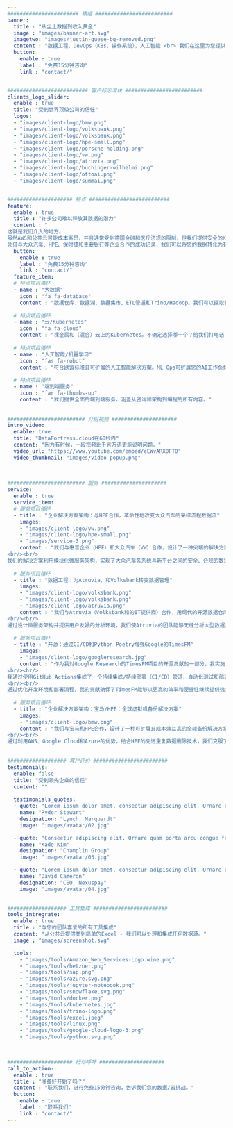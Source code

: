 ```yaml
---
####################### 横幅 #########################
banner:
  title : "从尘土数据到收入黄金"
  image : "images/banner-art.svg"
  imagetwo: "images/justin-guese-bg-removed.png"
  content : "数据工程，DevOps（K8s，操作系统），人工智能 <br> 我们在这里为您提供帮助"
  button:
    enable : true
    label : "免费15分钟咨询"
    link : "contact/"


########################## 客户标志滑块 #########################
clients_logo_slider:
  enable : true
  title: "受到世界顶级公司的信任"
  logos:
  - "images/client-logo/bmw.png"
  - "images/client-logo/volksbank.png"
  - "images/client-logo/volksbank.png"
  - "images/client-logo/hpe-small.png"
  - "images/client-logo/porsche-holding.png"
  - "images/client-logo/vw.png"
  - "images/client-logo/atruvia.png"
  - "images/client-logo/buchinger-wilhelmi.png"
  - "images/client-logo/ottoai.png"
  - "images/client-logo/summai.png"


##################### 特点 ##########################
feature:
  enable : true
  title : "许多公司难以释放其数据的潜力"
  content : "
这就是我们介入的地方。
虽然AWS和公共云可能成本高昂，并且通常受到德国金融和医疗法规的限制，但我们提供安全的Kubernetes托管解决方案。
凭借与大众汽车、HPE、保时捷和主要银行等企业合作的成功记录，我们可以将您的数据转化为有价值的收入。"
  button:
    enable : true
    label : "免费15分钟咨询"
    link : "contact/"
  feature_item:
  # 特点项目循环
  - name : "大数据"
    icon : "fa fa-database"
    content : "数据仓库、数据湖、数据集市、ETL管道和Trino/Hadoop。我们可以摄取和处理任何数据！"
    
  # 特点项目循环
  - name : "云/Kubernetes"
    icon : "fa fa-cloud"
    content : "裸金属和（混合）云上的Kubernetes。不确定选择哪一个？给我们打电话！"
    
  # 特点项目循环
  - name : "人工智能/机器学习"
    icon : "fas fa-robot"
    content : "符合欧盟标准且可扩展的人工智能解决方案。ML Ops可扩展您的AI工作负载。"
    
  # 特点项目循环
  - name : "端到端服务"
    icon : "far fa-thumbs-up"
    content : "我们提供全面的端到端服务，涵盖从咨询和架构到编程的所有内容。"
      
      
######################### 介绍视频 #####################
intro_video:
  enable: true
  title: "DataFortress.cloud在60秒内"
  content: "因为有时候，一段视频比千言万语更能说明问题。"
  video_url: "https://www.youtube.com/embed/eEWvARX0FT0"
  video_thumbnail: "images/video-popup.png"

      
      
######################### 服务 #####################
service:
  enable : true
  service_item:
  # 服务项目循环
  - title : "企业解决方案架构：与HPE合作，革命性地改变大众汽车的采样流程数据流"
    images:
    - "images/client-logo/vw.png"
    - "images/client-logo/hpe-small.png"
    - "images/service-3.png"
    content : "我们与惠普企业（HPE）和大众汽车（VW）合作，设计了一种尖端的解决方案架构，彻底改变了大众汽车的企业材料采样流程。通过将SaaS平台集成到大众汽车复杂的系统架构中，我们显著提高了新车型的上市速度，同时简化了整个采样工作流程。
<br/><br/>
我们的解决方案利用模块化微服务架构，实现了大众汽车各系统与新平台之间的安全、合规的数据传输。结果？采样时间和错误率显著减少了64%，同时满足了大众汽车和VDA的合规标准。这个项目展示了我们在解决技术挑战、提高效率和为全球领导者提供有影响力的解决方案方面的专业知识。"
      
  # 服务项目循环
  - title : "数据工程：为Atruvia、和Volksbank转变数据管理"
    images:
    - "images/client-logo/volksbank.png"
    - "images/client-logo/volksbank.png"
    - "images/client-logo/atruvia.png"
    content : "我们与Atruvia（Volksbank和的IT提供商）合作，用现代的开源数据仓库取代了昂贵的Hadoop基础设施。基于Trino和S3自动扩展集群的BaFin合规架构处理来自数百万客户的大量金融数据，同时以较低的成本提供卓越的性能。
<br/><br/>
通过设计微服务架构并提供用户友好的分析环境，我们使Atruvia的团队能够无缝分析大型数据集，而无需复杂的配置。我们的解决方案不仅增强了可扩展性和数据性能，还确保了合规性，为Atruvia的未来增长做好了准备。这个项目展示了我们在提供创新、成本效益高的数据架构方面的能力，这些架构符合最高的行业标准。"
      
  # 服务项目循环
  - title : "开源：通过CI/CD和Python Poetry增强Google的TimesFM"
    images:
    - "images/client-logo/googleresearch.jpg"
    content : "作为我对Google Research的TimesFM项目的开源贡献的一部分，我实施了关键改进，简化了开发过程并增强了用户的可访问性。TimesFM是一个前沿的预测模型，预训练了1000亿个真实世界的时间点，在零样本情况下为零售、金融和医疗等行业提供了令人印象深刻的时间序列预测性能。尽管其功能强大，但该项目需要在部署和依赖管理方面进行改进，以最大化其影响。
<br/><br/>
我通过使用GitHub Actions集成了一个持续集成/持续部署（CI/CD）管道，自动化测试和部署工作流程，并确保代码质量的一致性。此外，我还实施了Python Poetry以实现无缝的依赖管理，简化安装并增强可重复性。这些改进降低了新用户和开发人员的门槛，提高了生产力，并促进了更好的协作，使TimesFM能够继续在时间序列预测创新的前沿保持领先地位。
<br/><br/>
通过优化开发环境和部署流程，我的贡献确保了TimesFM能够以更高的效率和便捷性继续提供强大的预测能力。"
      
  # 服务项目循环
  - title : "企业解决方案架构：宝马/HPE：全球虚拟机备份解决方案"
    images:
    - "images/client-logo/bmw.png"
    content : "我们与宝马和HPE合作，设计了一种可扩展且成本效益高的全球备份解决方案，以支持宝马广泛的虚拟机（VM）系统和文件共享基础设施。面对管理全球网络中数百PB数据的挑战，我们开发了一种混合策略，将云存储提供商与本地HPE重复数据删除服务器无缝集成。
<br/><br/>
通过利用AWS、Google Cloud和Azure的优势，结合HPE的先进重复数据删除技术，我们克服了带宽限制并显著降低了存储成本。我们的解决方案通过多云冗余确保数据可靠性，并允许根据宝马的未来需求进行可扩展增长。这个项目突显了我们在架构全球数据备份系统方面的专业知识，这些系统提供了强大的性能、成本效益和长期可持续性。"
       
       
################### 客户评价 ########################
testimonials:
  enable: false
  title: "受到领先企业的信任"
  content: ""
  
  testimonials_quotes:
  - quote: "Lorem ipsum dolor amet, conseetur adipiscing elit. Ornare quam porta arcu congue felis volutpat. Vitae lectudbfs dolor faucibus"
    name: "Ryder Stewart"
    designation: "Lynch, Marquardt"
    image: "images/avatar/02.jpg"

  - quote: "Conseetur adipiscing elit. Ornare quam porta arcu congue felis volutpat. Vitae lectudbfs pellentesque vitae dolor faucibus"
    name: "Kade Kim"
    designation: "Champlin Group"
    image: "images/avatar/03.jpg"

  - quote: "Lorem ipsum dolor amet, conseetur adipiscing elit. Ornare quam porta arcu congue felis volutpat. Vitae lectudbfs pellentesque vitae dolor"
    name: "David Cameron"
    designation: "CEO, Nexuspay"
    image: "images/avatar/04.jpg"
        

################### 工具集成 ########################
tools_intregrate:
  enable : true
  title : "与您的团队喜爱的所有工具集成"
  content: "从公共云提供商到简单的Excel - 我们可以处理和集成任何数据源。"
  image : "images/screenshot.svg"

  tools:
    - "images/tools/Amazon_Web_Services-Logo.wine.png"
    - "images/tools/hetzner.png"
    - "images/tools/sap.png"
    - "images/tools/azure.svg.png"
    - "images/tools/jupyter-notebook.png"
    - "images/tools/snowflake.svg.png"
    - "images/tools/docker.png"
    - "images/tools/kubernetes.jpg"
    - "images/tools/trino-logo.png"
    - "images/tools/excel.jpeg"
    - "images/tools/linux.png"
    - "images/tools/google-cloud-logo-3.png"
    - "images/tools/python.svg.png"

  

##################### 行动呼吁 #####################
call_to_action:
  enable : true
  title : "准备好开始了吗？"
  content : "联系我们，进行免费15分钟咨询，告诉我们您的数据/云挑战。"
  button:
    enable : true
    label : "联系我们"
    link : "contact/"
---
```

